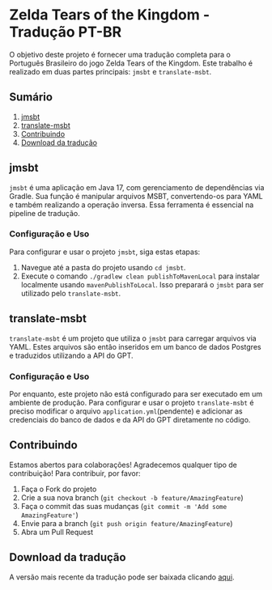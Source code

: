 # Zelda Tears of the Kingdom - Tradução PT-BR

O objetivo deste projeto é fornecer uma tradução completa para o Português Brasileiro do jogo Zelda Tears of the Kingdom. Este trabalho é realizado em duas partes principais: `jmsbt` e `translate-msbt`.

## Sumário
1. [jmsbt](#jmsbt)
2. [translate-msbt](#translate-msbt)
3. [Contribuindo](#contribuindo)
4. [Download da tradução](#download-da-tradução)

## jmsbt <a name="jmsbt"></a>

`jmsbt` é uma aplicação em Java 17, com gerenciamento de dependências via Gradle. Sua função é manipular arquivos MSBT, convertendo-os para YAML e também realizando a operação inversa. Essa ferramenta é essencial na pipeline de tradução.

### Configuração e Uso

Para configurar e usar o projeto `jmsbt`, siga estas etapas:

1. Navegue até a pasta do projeto usando `cd jmsbt`.
2. Execute o comando `./gradlew clean publishToMavenLocal` para instalar localmente usando `mavenPublishToLocal`. Isso preparará o `jmsbt` para ser utilizado pelo `translate-msbt`.

## translate-msbt <a name="translate-msbt"></a>

`translate-msbt` é um projeto que utiliza o `jmsbt` para carregar arquivos via YAML. Estes arquivos são então inseridos em um banco de dados Postgres e traduzidos utilizando a API do GPT.

### Configuração e Uso

Por enquanto, este projeto não está configurado para ser executado em um ambiente de produção. Para configurar e usar o projeto `translate-msbt` é preciso modificar o arquivo `application.yml`(pendente) e adicionar as credenciais do banco de dados e da API do GPT diretamente no código.

## Contribuindo <a name="contribuindo"></a>

Estamos abertos para colaborações! Agradecemos qualquer tipo de contribuição! Para contribuir, por favor:

1. Faça o Fork do projeto
2. Crie a sua nova branch (`git checkout -b feature/AmazingFeature`)
3. Faça o commit das suas mudanças (`git commit -m 'Add some AmazingFeature'`)
4. Envie para a branch (`git push origin feature/AmazingFeature`)
5. Abra um Pull Request

## Download da tradução <a name="download-da-tradução"></a>

A versão mais recente da tradução pode ser baixada clicando [aqui](build%2FMod%20-%20PT-BR%20Tradu%E7%E3o.zip).